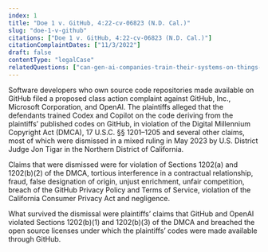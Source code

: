 ```yaml
---
index: 1
title: "Doe 1 v. GitHub, 4:22-cv-06823 (N.D. Cal.)"
slug: "doe-1-v-github"
citations: ["Doe 1 v. GitHub, 4:22-cv-06823 (N.D. Cal.)"]
citationComplaintDates: ["11/3/2022"]
draft: false 
contentType: "legalCase"
relatedQuestions: ["can-gen-ai-companies-train-their-systems-on-things-i-made"]
---
```

Software developers who own source code repositories made available on GitHub filed a proposed class action complaint against GitHub, Inc., Microsoft Corporation, and OpenAI. The plaintiffs alleged that the defendants trained Codex and Copilot on the code deriving from the plaintiffs’ published codes on GitHub, in violation of the Digital Millennium Copyright Act (DMCA), 17 U.S.C. §§ 1201–1205 and several other claims, most of which were dismissed in a mixed ruling in May 2023 by U.S. District Judge Jon Tigar in the Northern District of California.

Claims that were dismissed were for violation of Sections 1202(a) and 1202(b)(2) of the DMCA, tortious interference in a contractual relationship, fraud, false designation of origin, unjust enrichment, unfair competition, breach of the GitHub Privacy Policy and Terms of Service, violation of the California Consumer Privacy Act and negligence.

What survived the dismissal were plaintiffs’ claims that GitHub and OpenAI violated Sections 1202(b)(1) and 1202(b)(3) of the DMCA and breached the open source licenses under which the plaintiffs’ codes were made available through GitHub. 


